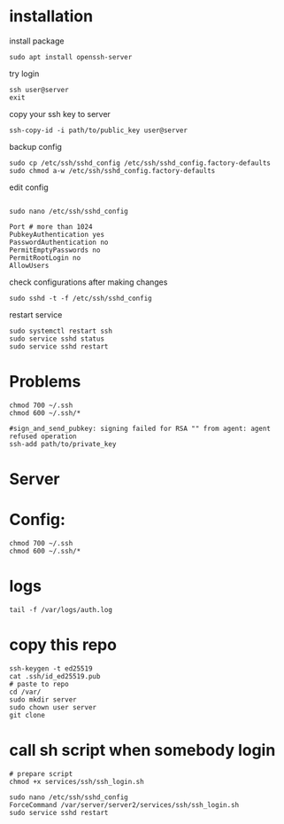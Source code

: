 # installation
install package
```shell
sudo apt install openssh-server
```

try login
```shell
ssh user@server
exit
```

copy your ssh key to server
```shell
ssh-copy-id -i path/to/public_key user@server
```

backup config
```shell
sudo cp /etc/ssh/sshd_config /etc/ssh/sshd_config.factory-defaults
sudo chmod a-w /etc/ssh/sshd_config.factory-defaults
```

edit config
```shell

sudo nano /etc/ssh/sshd_config

Port # more than 1024
PubkeyAuthentication yes
PasswordAuthentication no
PermitEmptyPasswords no
PermitRootLogin no
AllowUsers 
```

check configurations after making changes
```shell
sudo sshd -t -f /etc/ssh/sshd_config
```

restart service 
```shell
sudo systemctl restart ssh
sudo service sshd status
sudo service sshd restart
```

# Problems
```shell
chmod 700 ~/.ssh
chmod 600 ~/.ssh/*

#sign_and_send_pubkey: signing failed for RSA "" from agent: agent refused operation
ssh-add path/to/private_key
```

# Server
# Config:

```shell
chmod 700 ~/.ssh
chmod 600 ~/.ssh/*
```

# logs
```shell
tail -f /var/logs/auth.log
```

# copy this repo
```shell
ssh-keygen -t ed25519
cat .ssh/id_ed25519.pub
# paste to repo
cd /var/
sudo mkdir server
sudo chown user server
git clone
```

# call sh script when somebody login
```shell
# prepare script
chmod +x services/ssh/ssh_login.sh

sudo nano /etc/ssh/sshd_config
ForceCommand /var/server/server2/services/ssh/ssh_login.sh
sudo service sshd restart
```